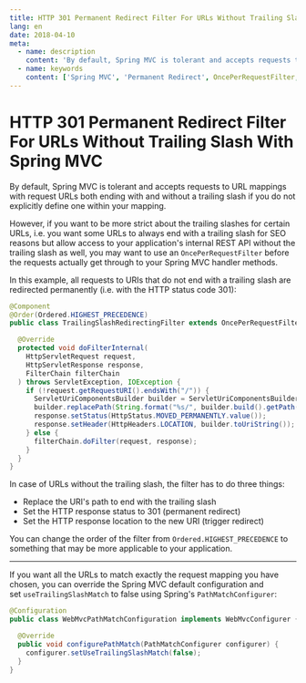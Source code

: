 ```yaml
---
title: HTTP 301 Permanent Redirect Filter For URLs Without Trailing Slash With Spring MVC
lang: en
date: 2018-04-10
meta:
  - name: description
    content: 'By default, Spring MVC is tolerant and accepts requests to URL mappings with request URLs both ending with and without a trailing slash if you do not explicitly define one within your mapping.'
  - name: keywords
    content: ['Spring MVC', 'Permanent Redirect', OncePerRequestFilter, 'URL Redirect', 'Spring Boot']
---
```


# HTTP 301 Permanent Redirect Filter For URLs Without Trailing Slash With Spring MVC

By default, Spring MVC is tolerant and accepts requests to URL mappings with request URLs both ending with and without a trailing slash if you do not explicitly define one within your mapping.

However, if you want to be more strict about the trailing slashes for certain URLs, i.e. you want some URLs to always end with a trailing slash for SEO reasons but allow access to your application's internal REST API without the trailing slash as well, you may want to use an `OncePerRequestFilter` before the requests actually get through to your Spring MVC handler methods.

In this example, all requests to URIs that do not end with a trailing slash are redirected permanently (i.e. with the HTTP status code 301):

```java
@Component
@Order(Ordered.HIGHEST_PRECEDENCE)
public class TrailingSlashRedirectingFilter extends OncePerRequestFilter {

  @Override
  protected void doFilterInternal(
    HttpServletRequest request,
    HttpServletResponse response,
    FilterChain filterChain
  ) throws ServletException, IOException {
    if (!request.getRequestURI().endsWith("/")) {
      ServletUriComponentsBuilder builder = ServletUriComponentsBuilder.fromRequest(request);
      builder.replacePath(String.format("%s/", builder.build().getPath()));
      response.setStatus(HttpStatus.MOVED_PERMANENTLY.value());
      response.setHeader(HttpHeaders.LOCATION, builder.toUriString());
    } else {
      filterChain.doFilter(request, response);
    }
  }
}
```

In case of URLs without the trailing slash, the filter has to do three things:

* Replace the URI's path to end with the trailing slash
* Set the HTTP response status to 301 (permanent redirect)
* Set the HTTP response location to the new URI (trigger redirect)

You can change the order of the filter from `Ordered.HIGHEST_PRECEDENCE` to something that may be more applicable to your application.

---

If you want all the URLs to match exactly the request mapping you have chosen, you can override the Spring MVC default configuration and set `useTrailingSlashMatch` to false using Spring's `PathMatchConfigurer`:

```java
@Configuration
public class WebMvcPathMatchConfiguration implements WebMvcConfigurer {

  @Override
  public void configurePathMatch(PathMatchConfigurer configurer) {
    configurer.setUseTrailingSlashMatch(false);
  }
}
```
